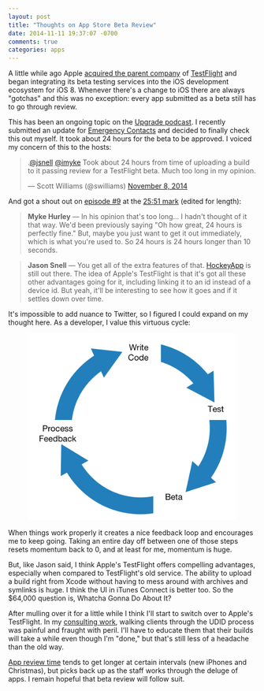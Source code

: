 ```yaml
---
layout: post
title: "Thoughts on App Store Beta Review"
date: 2014-11-11 19:37:07 -0700
comments: true
categories: apps
---
```

A little while ago Apple [acquired the parent company](http://techcrunch.com/2014/02/21/rumor-testflight-owner-burstly-is-being-acquired-by-apple/) of [TestFlight](http://testflightapp.com/) and began integrating its beta testing services into the iOS development ecosystem for iOS 8. Whenever there's a change to iOS there are always "gotchas"  and this was no exception: every app submitted as a beta still has to go through review.

This has been an ongoing topic on the [Upgrade podcast](http://www.relay.fm/upgrade). I recently submitted an update for [Emergency Contacts](http://blog.swilliams.me/words/2014/11/06/app-number-2-emergency-contacts/) and decided to finally check this out myself. It took about 24 hours for the beta to be approved. I voiced my concern of this to the hosts:

<blockquote class="twitter-tweet" lang="en"><p>.<a href="https://twitter.com/jsnell">@jsnell</a> <a href="https://twitter.com/imyke">@imyke</a> Took about 24 hours from time of uploading a build to it passing review for a TestFlight beta. Much too long in my opinion.</p>&mdash; Scott Williams (@swilliams) <a href="https://twitter.com/swilliams/status/530898595550339073">November 8, 2014</a></blockquote>
<script async src="//platform.twitter.com/widgets.js" charset="utf-8"></script>

And got a shout out on [episode #9](http://www.relay.fm/upgrade/9) at the [25:51 mark](https://overcast.fm/podcasts/episode/244136329243311#t=1550) (edited for length):

> **Myke Hurley** — In his opinion that's too long... I hadn't thought of it that way. We'd been previously saying "Oh how great, 24 hours is perfectly fine." But, maybe you just want to get it out immediately, which is what you're used to. So 24 hours is 24 hours longer than 10 seconds.

> **Jason Snell** — You get all of the extra features of that. [HockeyApp](http://hockeyapp.net/) is still out there. The idea of Apple's TestFlight is that it's got all these other advantages going for it, including linking it to an id instead of a device id. But yeah, it'll be interesting to see how it goes and if it settles down over time. 

It's impossible to add nuance to Twitter, so I figured I could expand on my thought here. As a developer, I value this virtuous cycle:

<figure class="center">
    <img alt="Virtuous Cycle" src="/images/assets/dev-virtuous-cycle.png">
</figure>

When things work properly it creates a nice feedback loop and encourages me to keep going. Taking an entire day off between one of those steps resets momentum back to 0, and at least for me, momentum is huge.

But, like Jason said, I think Apple's TestFlight offers compelling advantages, especially when compared to TestFlight's old service. The ability to upload a build right from Xcode without having to mess around with archives and symlinks is huge. I think the UI in iTunes Connect is better too. So the $64,000 question is, Whatcha Gonna Do About It?

After mulling over it for a little while I think I'll start to switch over to Apple's TestFlight. In my [consulting work](http://swilliams.me), walking clients through the UDID process was painful and fraught with peril. I'll have to educate them that their builds will take a while even though I'm "done," but that's still less of a headache than the old way.

[App review time](http://appreviewtimes.com) tends to get longer at certain intervals (new iPhones and Christmas), but picks back up as the staff works through the deluge of apps. I remain hopeful that beta review will follow suit.
